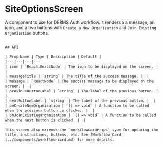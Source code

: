 # SiteOptionsScreen

A component to use for DERMS Auth workflow. It renders a a message, an icon, and a two buttons with `Create a New Organization` and `Join Existing Organization` buttons.

<!-- This needs to be updatd in Full screen story -->
<!-- ![SiteOption](../../media/screens/success.png)

## Usage

```tsx
import { SiteOptionsScreenBase } from '@brightlayer-ui/react-auth-workflow';

...

<SiteOptionsScreen  /> -->
```

## API

| Prop Name | Type | Description | Default |
|---|---|---|---|
| icon | `React.ReactNode` | The icon to be displayed on the screen. |  |
| messageTitle | `string` | The title of the success message. |  |
| message | `ReactNode` | The success message to be displayed on the screen. |  |
| previousButtonLabel | `string` | The label of the previous button. |  |
| nextButtonLabel | `string` | The label of the previous button. |  |
| onCreateNewOrganization | `() => void` | A function to be called when the previous button is clicked. |  |
| onJoinExistingOrganization | `() => void` | A function to be called when the next button is clicked. |  |

This screen also extends the `WorkflowCardProps` type for updating the title, instructions, buttons, etc. See [Workflow Card](../components/workflow-card.md) for more details.
  